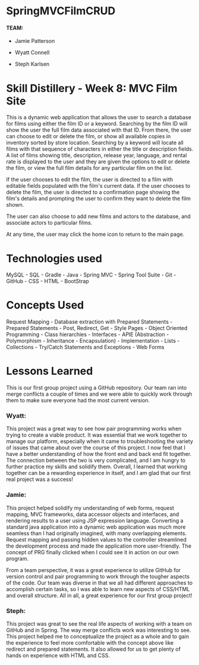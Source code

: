 # SpringMVCFilmCRUD


#### TEAM:
 * Jamie Patterson

 * Wyatt Connell

 * Steph Karlsen


# Skill Distillery - Week 8: MVC Film Site

This is a dynamic web application that allows the user to search a database for films using either the film ID or a keyword. Searching by the film ID will show the user the full film data associated with that ID. From there, the user can choose to edit or delete the film, or show all available copies in inventory sorted by store location. Searching by a keyword will locate all films with that sequence of characters in either the title or description fields. A list of films showing title, description, release year, language, and rental rate is displayed to the user and they are given the options to edit or delete the film, or view the full film details for any particular film on the list.

If the user chooses to edit the film, the user is directed to a film with editable fields populated with the film's current data. If the user chooses to delete the film, the user is directed to a confirmation page showing the film's details and prompting the user to confirm they want to delete the film shown.

The user can also choose to add new films and actors to the database, and associate actors to particular films.

At any time, the user may click the home icon to return to the main page.

# Technologies used

MySQL - SQL - Gradle - Java - Spring MVC - Spring Tool Suite - Git - GitHub - CSS - HTML -  BootStrap

# Concepts Used

Request Mapping - Database extraction with Prepared Statements - Prepared Statements - Post, Redirect, Get - Style Pages - Object Oriented Programming - Class hierarchies - Interfaces - APIE (Abstraction - Polymorphism - Inheritance - Encapsulation) - Implementation - Lists - Collections - Try/Catch Statements and Exceptions - Web Forms

# Lessons Learned

This is our first group project using a GitHub repository. Our team ran into merge conflicts a couple of times and we were able to quickly work through them to make sure everyone had the most current version.

### Wyatt:
This project was a great way to see how pair programming works when trying to create a viable product. It was essential that we work together to manage our platform, especially when it came to troubleshooting the variety of issues that came about over the course of this project. I now feel that I have a better understanding of how the front end and back end fit together. The connection between the two is very complicated, and I am hungry to further practice my skills and solidify them. Overall, I learned that working together can be a rewarding experience in itself, and I am glad that our first real project was a success!

### Jamie:
This project helped solidify my understanding of web forms, request mapping, MVC frameworks, data accessor objects and interfaces, and rendering results to a user using JSP expression language. Converting a standard java application into a dynamic web application was much more seamless than I had originally imagined, with many overlapping elements. Request mapping and passing hidden values to the controller streamlined the development process and made the application more user-friendly. The concept of PRG finally clicked when I could see it in action on our own program.

From a team perspective, it was a great experience to utilize GitHub for version control and pair programming to work through the tougher aspects of the code. Our team was diverse in that we all had different approaches to accomplish certain tasks, so I was able to learn new aspects of CSS/HTML and overall structure. All in all, a great experience for our first group project!

### Steph:
This project was great to see the real life aspects of working with a team on GitHub and in Spring. The way merge conflicts work was interesting to see. This project helped me to conceptualize the project as a whole and to gain the experience to feel more comfortable with the concept above like redirect and prepared statements. It also allowed for us to get plenty of hands on experience with HTML and CSS.
